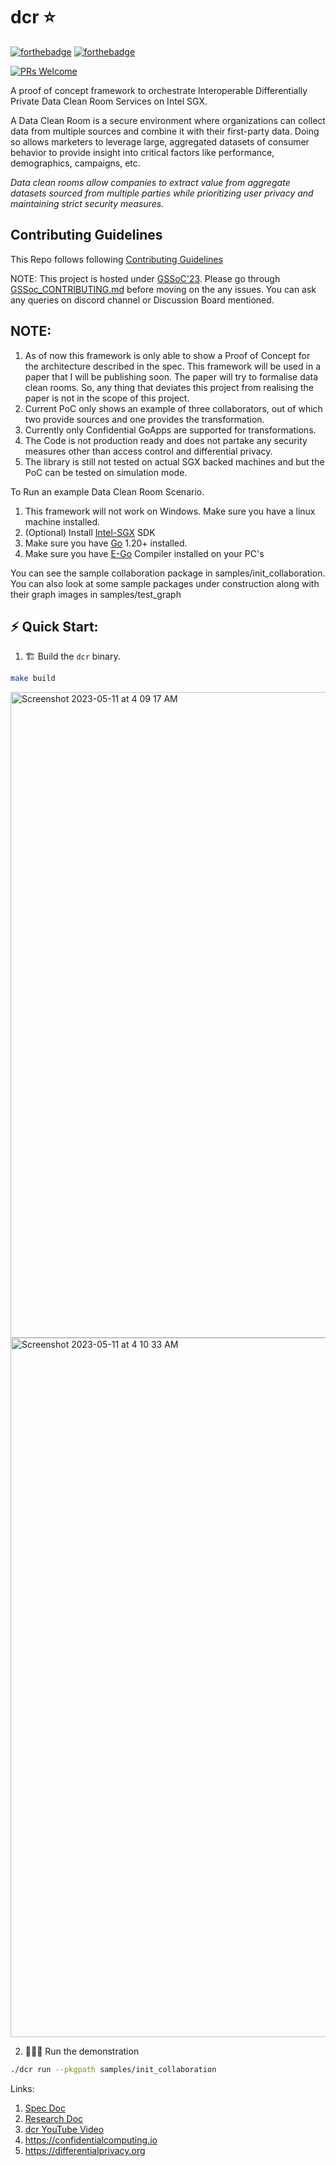 # dcr ⭐️

[![forthebadge](http://forthebadge.com/images/badges/made-with-go.svg)](http://forthebadge.com)
[![forthebadge](http://forthebadge.com/images/badges/built-with-love.svg)](http://forthebadge.com)

[![PRs Welcome](https://img.shields.io/badge/PRs-welcome-brightgreen.svg?style=shields)](http://makeapullrequest.com)

A proof of concept framework to orchestrate Interoperable Differentially Private Data Clean Room Services on Intel SGX.

A Data Clean Room is a secure environment where organizations can collect data from multiple sources and combine it with their first-party data. Doing so allows marketers to leverage large, aggregated datasets of consumer behavior to provide insight into critical factors like performance, demographics, campaigns, etc.

*Data clean rooms allow companies to extract value from aggregate datasets sourced from multiple parties while prioritizing user privacy and maintaining strict security measures.*
## Contributing Guidelines
This Repo follows following [Contributing Guidelines](https://github.com/qascade/dcr/blob/main/CONTRIBUTING.md)

NOTE: This project is hosted under [GSSoC'23](https://gssoc.girlscript.tech/). Please go through [GSSoc_CONTRIBUTING.md](/GSSoC_GUIDELINES.md) before moving on the any issues. You can ask any queries on discord channel or Discussion Board mentioned. 

## NOTE: 
1. As of now this framework is only able to show a Proof of Concept for the architecture described in the spec. This framework will be used in a paper that I will be publishing soon. The paper will try to formalise data clean rooms. So, any thing that deviates this project from realising the paper is not in the scope of this project.
2. Current PoC only shows an example of three collaborators, out of which two provide sources and one provides the transformation. 
3. Currently only Confidential GoApps are supported for transformations.
4. The Code is not production ready and does not partake any security measures other than access control and differential privacy. 
5. The library is still not tested on actual SGX backed machines and but the PoC can be tested on simulation mode. 

To Run an example Data Clean Room Scenario.  
1. This framework will not work on Windows. Make sure you have a linux machine installed. 
2. (Optional) Install [Intel-SGX](https://github.com/intel/linux-sgx-driver) SDK 
3. Make sure you have [Go](https://go.dev/) 1.20+ installed. 
4. Make sure you have [E-Go](https://github.com/edgelesssys/ego) Compiler installed on your PC's

You can see the sample collaboration package in samples/init_collaboration. You can also look at some sample packages under construction along with their graph images in samples/test_graph

## ⚡️ Quick Start: 
1. 🏗 Build the `dcr` binary.
```bash 
make build 
```
<img width="1033" alt="Screenshot 2023-05-11 at 4 09 17 AM" src="https://github.com/qascade/dcr/assets/92882879/30ae2382-6775-405d-9902-adafdb764251">

<img width="1119" alt="Screenshot 2023-05-11 at 4 10 33 AM" src="https://github.com/qascade/dcr/assets/92882879/8cd81896-cfd8-4724-85aa-afd7b2829c9b">

2. 🏃🏻‍♀️ Run the demonstration 
```bash
./dcr run --pkgpath samples/init_collaboration
```

Links: 
1. [Spec Doc]( https://cliff-colt-e2a.notion.site/Solution-3-07d81059daab40cb84180336a33c3dd9)
2. [Research Doc](https://cliff-colt-e2a.notion.site/Clean-Room-Doc-f606d90163ff4ca9b14bae92c0db328d)
3. [dcr YouTube Video](https://youtu.be/uQIePGL3kT8)
3. https://confidentialcomputing.io
4. https://differentialprivacy.org
